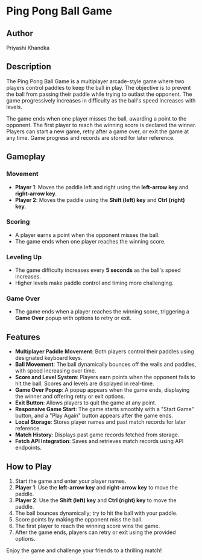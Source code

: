# Ping Pong Ball Game

## Author
Priyashi Khandka

## Description
The Ping Pong Ball Game is a multiplayer arcade-style game where two players control paddles to keep the ball in play. The objective is to prevent the ball from passing their paddle while trying to outlast the opponent. The game progressively increases in difficulty as the ball's speed increases with levels.

The game ends when one player misses the ball, awarding a point to the opponent. The first player to reach the winning score is declared the winner. Players can start a new game, retry after a game over, or exit the game at any time. Game progress and records are stored for later reference.

## Gameplay

### Movement
- **Player 1**: Moves the paddle left and right using the **left-arrow key** and **right-arrow key**.
- **Player 2**: Moves the paddle using the **Shift (left) key** and **Ctrl (right) key**.

### Scoring
- A player earns a point when the opponent misses the ball.
- The game ends when one player reaches the winning score.

### Leveling Up
- The game difficulty increases every **5 seconds** as the ball's speed increases.
- Higher levels make paddle control and timing more challenging.

### Game Over
- The game ends when a player reaches the winning score, triggering a **Game Over** popup with options to retry or exit.

## Features
- **Multiplayer Paddle Movement**: Both players control their paddles using designated keyboard keys.
- **Ball Movement**: The ball dynamically bounces off the walls and paddles, with speed increasing over time.
- **Score and Level System**: Players earn points when the opponent fails to hit the ball. Scores and levels are displayed in real-time.
- **Game Over Popup**: A popup appears when the game ends, displaying the winner and offering retry or exit options.
- **Exit Button**: Allows players to quit the game at any point.
- **Responsive Game Start**: The game starts smoothly with a "Start Game" button, and a "Play Again" button appears after the game ends.
- **Local Storage**: Stores player names and past match records for later reference.
- **Match History**: Displays past game records fetched from storage.
- **Fetch API Integration**: Saves and retrieves match records using API endpoints.

## How to Play
1. Start the game and enter your player names.
2. **Player 1**: Use the **left-arrow key** and **right-arrow key** to move the paddle.
3. **Player 2**: Use the **Shift (left) key** and **Ctrl (right) key** to move the paddle.
4. The ball bounces dynamically; try to hit the ball with your paddle.
5. Score points by making the opponent miss the ball.
6. The first player to reach the winning score wins the game.
7. After the game ends, players can retry or exit using the provided options.

Enjoy the game and challenge your friends to a thrilling match!
